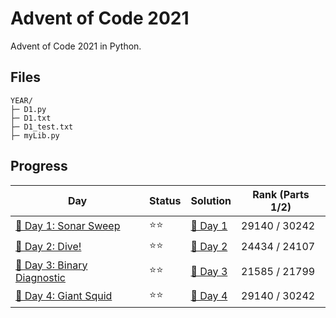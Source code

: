# Advent of Code 2021
Advent of Code 2021 in Python.

## Files
```
YEAR/
├─ D1.py
├─ D1.txt
├─ D1_test.txt
├─ myLib.py
```

## Progress
| Day                                 | Status   | Solution                           | Rank (Parts 1/2)       |
| -----------                        | ---------| --------                            | ---------   |
| [🎄 Day 1: Sonar Sweep](https://adventofcode.com/2021/day/1)      | ⭐⭐    | [🎯 Day 1](D1.py)       | 29140 / 30242          |
| [🎄 Day 2: Dive!](https://adventofcode.com/2021/day/2)            | ⭐⭐    | [🎯 Day 2](D2.py)       | 24434 / 24107     |
| [🎄 Day 3: Binary Diagnostic](https://adventofcode.com/2021/day/3)            | ⭐⭐    | [🎯 Day 3](D3.py)       | 21585 / 21799     |
| [🎄 Day 4: Giant Squid](https://adventofcode.com/2021/day/4)            | ⭐⭐    | [🎯 Day 4](D4.py)       | 29140 / 30242     |